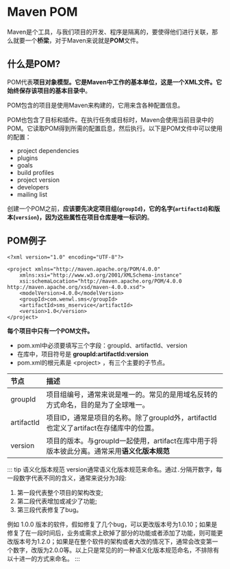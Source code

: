 # Maven POM

Maven是个工具，与我们项目的开发、程序是隔离的，要使得他们进行关联，那么就要一个**桥梁**，对于Maven来说就是**POM**文件。

## 什么是POM?

POM代表**项目对象模型。它是Maven中工作的基本单位，这是一个XML文件。它始终保存该项目的基本目录中**。

POM包含的项目是使用Maven来构建的，它用来含各种配置信息。

POM也包含了目标和插件。在执行任务或目标时，Maven会使用当前目录中的POM。它读取POM得到所需的配置启息，然后执行。以下是POM文件中可以使用的配置：
* project dependencies
* plugins
* goals
* build profiles
* project version
* developers
* mailing list

创建一个POM之前，**应该要先决定项目组(`groupId`)，它的名字(`artifactId`)和版本(`version`)，因为这些属性在项目仓库是唯一标识的**。


## POM例子

``` pom
<?xml version="1.0" encoding="UTF-8"?>

<project xmlns="http://maven.apache.org/POM/4.0.0" 
    xmlns:xsi="http://www.w3.org/2001/XMLSchema-instance"
    xsi:schemaLocation="http://maven.apache.org/POM/4.0.0 http://maven.apache.org/xsd/maven-4.0.0.xsd">
    <modelVersion>4.0.0</modelVersion>
    <groupId>com.wenwl.sms</groupId>
    <artifactId>sms_mservice</artifactId>
    <version>1.0</version>
</project>
```
**每个项目中只有一个POM文件。**

* pom.xml中必须要填写三个字段：groupId、artifactId、version
* 在库中，项目符号是 **groupId:artifactId:version**
* pom.xml的根元素是 &lt;project&gt; ，有三个主要的子节点。


|节点|描述|
|:----|:----|
|groupId|项目组编号，通常来说是唯一的。常见的是用域名反转的方式命名，目的是为了全球唯一。|
|artifactId|项目ID，通常是项目的名称。除了groupId外，artifactId也定义了artifact在存储库中的位置。|
|version|项目的版本。与groupId一起使用，artifact在库中用于将版本彼此分离。通常采用**语义化版本规范**|

::: tip 语义化版本规范
version通常语义化版本规范来命名。通过`.`分隔开数字，每一段数字代表不同的含义，通常来说分为3段:
1. 第一段代表整个项目的架构改变;
2. 第二段代表增加或减少了功能;
3. 第三段代表修复了bug。  

例如 1.0.0 版本的软件，假如修复了几个bug，可以更改版本号为1.0.10；如果是修复了在一段时间后，业务或需求上砍掉了部分的功能或者添加了功能，则可能更改版本号为1.2.0；如果是在整个软件的架构或者大改的情况下，通常会改变第一个数字，改版为2.0.0等。以上只是常见的的一种语义化版本规范命名，不排除有以十进一的方式来命名。
:::